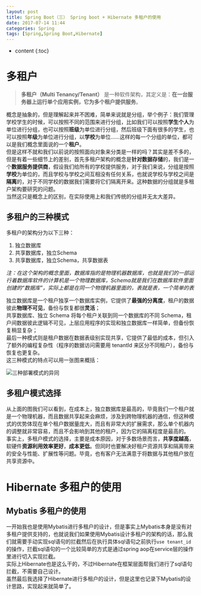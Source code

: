 ```yaml
---
layout: post
title: Spring Boot（三） Spring boot + Hibernate 多租户的使用
date: 2017-07-14 11:44
categories: Spring
tags: [Spring,Spring Boot,Hibernate]
---
```


* content
{:toc}

# 多租户
> **多租户（Multi Tenancy/Tenant）** 是一种软件架构，其定义是：**在一台服务器上运行单个应用实例，它为多个租户提供服务**。

概念是抽象的，但是理解起来并不困难，简单来说就是分组，举个例子：我们管理学校学生的时候，可以按照不同的范围来进行分组，比如我们可以按照**学生个人**为单位进行分组，也可以按照**班级**为单位进行分组，然后班级下面有很多的学生，也可以按照**年级**为单位进行分组，以**学校**为单位……这样的每一个分组的单位，都可以是我们概念里面说的一个**租户**。  
但是这样不就和我们以前说的按照面向对象来分类是一样的吗？其实是差不多的，但是有着一些细节上的差别，首先多租户架构的概念是**针对数据存储**的，我们是一个**数据服务提供商**，假设我们给所有的学校提供服务，对于我们来说，分组是按照**学校**为单位的，而且学校与学校之间互相没有任何关系，也就说学校与学校之间是**隔离**的，对于不同学校的数据我们需要将它们隔离开来。这种数据的分组就是多租户架构要研究的问题。  
当然这只是概念上的区别，在实际使用上和我们传统的分组并无太大差异。

## 多租户的三种模式
多租户的架构分为以下三种：
1. 独立数据库
2. 共享数据库，独立Schema
3. 共享数据库，独立Schema，共享数据表

*注：在这个架构的概念里面，数据库指的是物理机器数据库，也就是我们的一部运行着数据库软件的计算机是一个物理数据库，Schema就是我们在数据库软件里面创建的“数据库”，实际上都是在同一个物理机器里面的，表就是表，一个简单的表*

独立数据库是一个租户独享一个数据库实例，它提供了**最强的分离度**，租户的数据彼此**物理不可见**，备份与恢复都很**灵活**；  
共享数据库、独立 Schema 将每个租户关联到同一个数据库的不同 Schema，租户间数据彼此逻辑不可见，上层应用程序的实现和独立数据库一样简单，但备份恢复稍显复杂；   
最后一种模式则是租户数据在数据表级别实现共享，它提供了最低的成本，但引入了额外的编程复杂性（程序的数据访问需要用 tenantId 来区分不同租户），备份与恢复也更复杂。  
这三种模式的特点可以用一张图来概括：

![三种部署模式的异同](https://www.ibm.com/developerworks/cn/java/j-lo-dataMultitenant/image001.jpg)

## 多租户模式选择
从上面的图我们可以看到，在成本上，独立数据库是最高的，毕竟我们一个租户就是一个物理机器，而且数据共享起来会麻烦，涉及到跨物理机器的通信，但这种模式的优势体现在单个租户数据量庞大，而且有非常大的扩展需求，那么单个机器内的调整就非常容易，而且不会影响到其他的租户，因为它的隔离程度是最高的。  
事实上，多租户模式的选择，主要是成本原因，对于多数场景而言，**共享度越高**，软硬件**资源利用效率更好**，**成本更低**。但同时也要解决好租户资源共享和隔离带来的安全与性能、扩展性等问题。毕竟，也有客户无法满意于将数据与其他租户放在共享资源中。

# Hibernate 多租户的使用
## Mybatis 多租户的使用
一开始我也是使用Mybatis进行多租户的设计，但是事实上Mybatis本身是没有对多租户提供支持的，也就说我们如果使用Mybatis设计多租户的架构的话，那么我们就需要手动实现sql语句的拦截然后在执行具体sql语句之前执行`use tenant_id`的操作，拦截sql语句的一个比较简单的方式是通过spring aop在service层的操作里进行切入实现拦截。  
实际上Hibernate也是这么干的，不过Hibernate在框架层面帮我们进行了sql语句拦截，不需要自己设计。  
虽然最后我选择了Hibernate进行多租户的设计，但是这里也记录下Mybatis的设计思路，实现起来就简单了。

## 